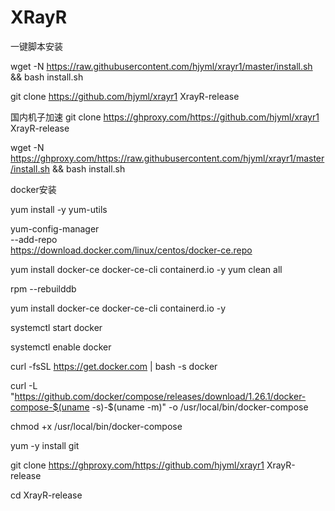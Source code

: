 # XRayR

一键脚本安装



wget -N https://raw.githubusercontent.com/hjyml/xrayr1/master/install.sh && bash install.sh




git clone https://github.com/hjyml/xrayr1 XrayR-release



国内机子加速
git clone https://ghproxy.com/https://github.com/hjyml/xrayr1 XrayR-release






wget -N https://ghproxy.com/https://raw.githubusercontent.com/hjyml/xrayr1/master/install.sh && bash install.sh



docker安装

yum install -y yum-utils

yum-config-manager \
    --add-repo \
    https://download.docker.com/linux/centos/docker-ce.repo
    
yum install docker-ce docker-ce-cli containerd.io -y
yum clean all

rpm --rebuilddb

yum install docker-ce docker-ce-cli containerd.io -y

systemctl start docker

systemctl enable docker


curl -fsSL https://get.docker.com | bash -s docker

curl -L "https://github.com/docker/compose/releases/download/1.26.1/docker-compose-$(uname -s)-$(uname -m)" -o /usr/local/bin/docker-compose

chmod +x /usr/local/bin/docker-compose

yum -y install git

git clone https://ghproxy.com/https://github.com/hjyml/xrayr1 XrayR-release

cd XrayR-release










